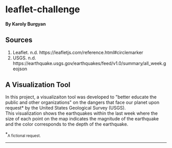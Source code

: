 # leaflet-challenge

#### By Karoly Burgyan

## Sources
<ol>
<li>Leaflet. n.d. https://leafletjs.com/reference.html#circlemarker </li>
<li>USGS. n.d. https://earthquake.usgs.gov/earthquakes/feed/v1.0/summary/all_week.geojson</li>
</ol>

## A Visualization Tool
In this project, a visualizaiton tool was developed to "better educate the public and other organizations" on the dangers that face our planet upon request* by the United States Geological Survey (USGS).<br>
This visualization shows the earthquakes within the last week where the size of each point on the map indicates the magnitude of the earthquake and the color corresponds to the depth of the earthquake.

*<sub font=6>A fictional request.</sub>

---
